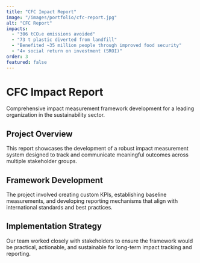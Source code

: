 ```yaml
---
title: "CFC Impact Report"
image: "/images/portfolio/cfc-report.jpg"
alt: "CFC Report"
impacts:
  - "306 tCO₂e emissions avoided"
  - "73 t plastic diverted from landfill"
  - "Benefited ~35 million people through improved food security"
  - "4× social return on investment (SROI)"
order: 3
featured: false
---
```


# CFC Impact Report

Comprehensive impact measurement framework development for a leading organization in the sustainability sector.

## Project Overview

This report showcases the development of a robust impact measurement system designed to track and communicate meaningful outcomes across multiple stakeholder groups.

## Framework Development

The project involved creating custom KPIs, establishing baseline measurements, and developing reporting mechanisms that align with international standards and best practices.

## Implementation Strategy

Our team worked closely with stakeholders to ensure the framework would be practical, actionable, and sustainable for long-term impact tracking and reporting.